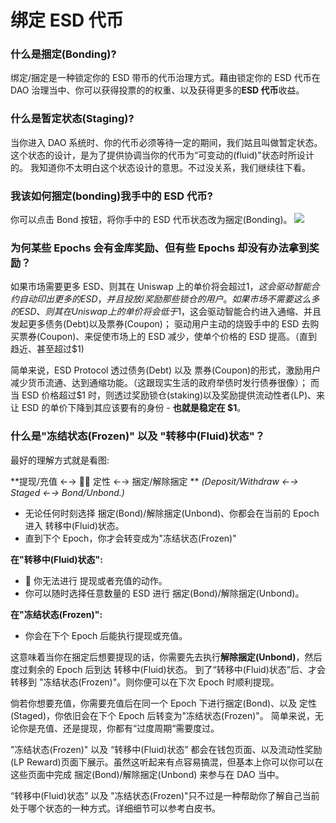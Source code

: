 # 绑定 ESD 代币

### 什么是捆定(Bonding)?

绑定/捆定是一种锁定你的 ESD 带币的代币治理方式。藉由锁定你的 ESD 代币在 DAO 治理当中、你可以获得投票的的权重、以及获得更多的**ESD 代币**收益。

### 什么是暂定状态(Staging)?

当你进入 DAO 系统时、你的代币必须等待一定的期间，我们姑且叫做暂定状态。这个状态的设计，是为了提供协调当你的代币为“可变动的(fluid)"状态时所设计的。
我知道你不太明白这个状态设计的意思。不过没关系，我们继续往下看。

### 我该如何捆定(bonding)我手中的 ESD 代币?

你可以点击 Bond 按钮，将你手中的 ESD 代币状态改为捆定(Bonding)。
![](/how_to_bond.png)

### 为何某些 Epochs 会有金库奖励、但有些 Epochs 却没有办法拿到奖励？

如果市场需要更多 ESD、则其在 Uniswap 上的单价将会超过$1，这会驱动智能合约自动印出更多的 ESD，并且投放/奖励那些锁仓的用户。
如果市场不需要这么多的 ESD、则其在 Uniswap 上的单价将会低于$1，这会驱动智能合约进入通缩、并且发起更多债务(Debt)以及票券(Coupon)；
驱动用户主动的烧毁手中的 ESD 去购买票券(Coupon)、来促使市场上的 ESD 减少，使单个价格的 ESD 提高。（直到趋近、甚至超过$1)

简单来说，ESD Protocol 透过债务(Debt) 以及 票券(Coupon)的形式，激励用户减少货币流通、达到通缩功能。（这跟现实生活的政府举债时发行债券很像）；
而当 ESD 价格超过$1 时，则透过奖励锁仓(staking)以及奖励提供流动性者(LP)、来让 ESD 的单价下降到其应该要有的身份 - **也就是稳定在 $1**。

### 什么是"冻结状态(Frozen)" 以及 "转移中(Fluid)状态"？

最好的理解方式就是看图:

**提现/充值 ←→  定性 ←→ 捆定/解除捆定 **
_(Deposit/Withdraw ←→ Staged ←→ Bond/Unbond.)_

- 无论任何时刻选择 捆定(Bond)/解除捆定(Unbond)、你都会在当前的 Epoch 进入 转移中(Fluid)状态。
- 直到下个 Epoch，你才会转变成为"冻结状态(Frozen)"

**在"转移中(Fluid)状态":**

-  你无法进行 提现或者充值的动作。
- 你可以随时选择任意数量的 ESD 进行 捆定(Bond)/解除捆定(Unbond)。

**在"冻结状态(Frozen)":**

- 你会在下个 Epoch 后能执行提现或充值。

这意味着当你在捆定后想要提现的话，你需要先去执行**解除捆定(Unbond)**，然后度过剩余的 Epoch 后到达 转移中(Fluid)状态。
到了“转移中(Fluid)状态”后、才会转移到 "冻结状态(Frozen)"。则你便可以在下次 Epoch 时顺利提现。

倘若你想要充值，你需要充值后在同一个 Epoch 下进行捆定(Bond)、以及 定性(Staged)，你依旧会在下个 Epoch 后转变为"冻结状态(Frozen)"。
简单来说，无论你是充值、还是提现，你都有“过度周期“需要度过。

"冻结状态(Frozen)" 以及 “转移中(Fluid)状态” 都会在钱包页面、以及流动性奖励(LP Reward)页面下展示。虽然这听起来有点容易搞混，但基本上你可以你可以在这些页面中完成 捆定(Bond)/解除捆定(Unbond) 来参与在 DAO 当中。

“转移中(Fluid)状态” 以及 "冻结状态(Frozen)"只不过是一种帮助你了解自己当前处于哪个状态的一种方式。详细细节可以参考白皮书。
